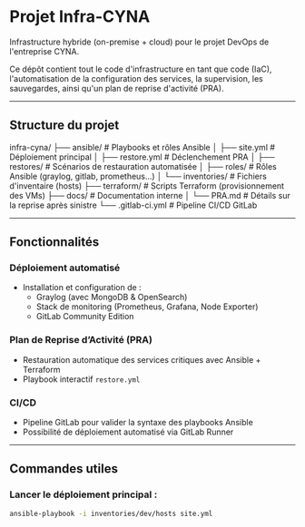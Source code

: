 ﻿# Projet Infra-CYNA

Infrastructure hybride (on-premise + cloud) pour le projet DevOps de l'entreprise CYNA.

Ce dépôt contient tout le code d'infrastructure en tant que code (IaC), l'automatisation de la configuration des services, la supervision, les sauvegardes, ainsi qu'un plan de reprise d'activité (PRA).

---

## Structure du projet

infra-cyna/
├── ansible/ # Playbooks et rôles Ansible
│ ├── site.yml # Déploiement principal
│ ├── restore.yml # Déclenchement PRA
│ ├── restores/ # Scénarios de restauration automatisée
│ ├── roles/ # Rôles Ansible (graylog, gitlab, prometheus...)
│ └── inventories/ # Fichiers d'inventaire (hosts)
├── terraform/ # Scripts Terraform (provisionnement des VMs)
├── docs/ # Documentation interne
│ └── PRA.md # Détails sur la reprise après sinistre
└── .gitlab-ci.yml # Pipeline CI/CD GitLab

---

## Fonctionnalités

### Déploiement automatisé
- Installation et configuration de :
  - Graylog (avec MongoDB & OpenSearch)
  - Stack de monitoring (Prometheus, Grafana, Node Exporter)
  - GitLab Community Edition

### Plan de Reprise d’Activité (PRA)
- Restauration automatique des services critiques avec Ansible + Terraform
- Playbook interactif `restore.yml`

### CI/CD
- Pipeline GitLab pour valider la syntaxe des playbooks Ansible
- Possibilité de déploiement automatisé via GitLab Runner

---

## Commandes utiles

### Lancer le déploiement principal :

```bash
ansible-playbook -i inventories/dev/hosts site.yml



